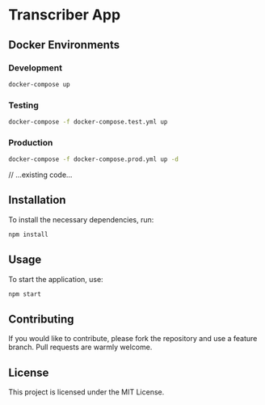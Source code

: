 # Transcriber App

## Docker Environments

### Development
```bash
docker-compose up
```

### Testing
```bash
docker-compose -f docker-compose.test.yml up
```

### Production
```bash
docker-compose -f docker-compose.prod.yml up -d
```

// ...existing code...
## Installation

To install the necessary dependencies, run:
```bash
npm install
```

## Usage

To start the application, use:
```bash
npm start
```

## Contributing

If you would like to contribute, please fork the repository and use a feature branch. Pull requests are warmly welcome.

## License

This project is licensed under the MIT License.